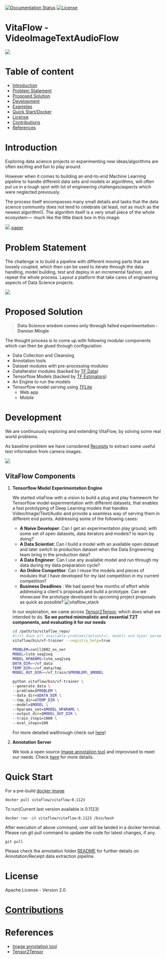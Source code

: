 [![Documentation Status](https://readthedocs.org/projects/vitaflow/badge/?version=latest)](https://vitaflow.readthedocs.io/en/latest/?badge=latest)
[![License](https://img.shields.io/badge/license-Apache%202.0-blue.svg)](https://github.com/imaginea/vitaflow/blob/master/LICENSE)
 

# VitaFlow - VideoImageTextAudioFlow
 ![](vitaflow-logo.png)

# Table of content

- [Introduction](#introduction)
- [Problem Statement](#problem-statement)
- [Proposed Solution](#proposed-solution)
- [Development](#development)
- [Examples](#examples)
- [Quick Start/Docker](#quick-start)
- [License](#license)
- [Contributions](#contributions) 
- [References](#references) 

 
# Introduction
Exploring data science projects or experimenting new ideas/algorithms are often exciting and fun to play around.

However when it comes to building an end-to-end Machine Learning pipeline to handle different data sets and models or 
algorithms, will often put us in a tough spot with lot of engineering challenges/aspects which were neglected previously.

The process itself encompasses many small details and tasks that the data science community does not tend to celebrate 
(at least, not as much as the newest algorithm!). The algorithm itself is a very small piece of the whole ecosystem — 
much like the little black box in this image:

![](docs/images/ml_system_blocks.png)
[paper](https://papers.nips.cc/paper/5656-hidden-technical-debt-in-machine-learning-systems.pdf)

# Problem Statement

The challenge is to build a pipeline with different moving parts that are loosely coupled, which then can be used to
iterate through the data handling, model building, test and deploy in an incremental fashion, and repeat the whole process.
Layout a platform that take cares of engineering aspects of Data Science projects.   

![](docs/images/data_heirarchy.png)


# Proposed Solution

> __Data Science wisdom comes only through failed experimentation - Damian Mingle__

The thought process is to come up with following modular components which can then be glued through
configuration:

 - Data Collection and Cleansing
 - Annotation tools
 - Dataset modules with pre-processing modules
 - DataIterator modules (backed by [TF Data](https://www.tensorflow.org/guide/datasets))
 - Tensorflow Models (backed by [TF Estimators](https://www.tensorflow.org/guide/estimators))
 - An Engine to run the models
 - Tensorflow model serving using [TFLite](https://www.tensorflow.org/lite/)
    - Web app
    - Mobile

# Development

We are continuously exploring and extending VitaFlow, by solving some real world problems. 

As baseline problem we have considered [Receipts](vitaflow/playground/receipt_ocr/) to extract some useful text information from camera images. 

![](docs/images/vitaflow_abstract_workflow_modified.png)

 
## VitaFlow Components

1. __Tensorflow Model Experimentation Engine__

    We started vitaFlow with a vision to build a plug and play framework for Tensorflow model experimentation 
    with different datasets, that enables a fast prototyping of Deep Learning models that handles Video/Image/Text/Audio 
    and provide a seamless way of serving them in different end points.
    Addressing some of the following cases:
    - __A Naive Developer__: Can I get an experimentation play ground, with some set of open datasets, data iterators 
    and models? to learn by doing?
    - __A Data Scientist__: Can I build a model with an available open dataset and later switch to production dataset 
    when the Data Engineering team bring in the production data?
    - __A Data Engineer__: Can I use any available model and run through my data during my data preparation cycle?
    - __An Online Competitor__: Can I reuse the models and pieces of modules that I have developed for my last 
    competition in my current competition? 
    - __Business Deadlines__ : We had spend few months of effort while addressing a client's proposals and build a prototype. 
    Can we showcase the prototype developed to upcoming project proposals as quick as possible?
    ![vitaflow_stack](docs/images/vitaflow_stack.png)

    In our exploration, we came across [Tensor2Tensor](https://github.com/tensorflow/tensor2tensor), which does what we intended to do. **So we ported minimalistic and essential T2T components, and evaluating it for our needs**
     

    ```sh
    cd /path/to/vitaflow_repo/
    #list down all available problems(datasets), models and hyper parameters
    vitaflow/bin/vf-trainer --registry_help=true

    PROBLEM=conll2002_es_ner
    MODEL=lstm_seq2seq
    MODEL_HPARAMS=lstm_seq2seq
    DATA_DIR=~/vf_data
    TEMP_DIR=~/vf_data/tmp
    MODEL_OUT_DIR=~/vf_train/$PROBLEM\_$MODEL

    python vitaflow/bin/vf-trainer \
    --generate_data \
    --problem=$PROBLEM \
    --data_dir=$DATA_DIR \
    --tmp_dir=$TEMP_DIR \
    --model=$MODEL \
    --hparams_set=$MODEL_HPARAMS \
    --output_dir=$MODEL_OUT_DIR \
    --train_steps=1000 \
    --eval_steps=100
    ```

    For more detailed walthrough check out [here](vf-tf-engine-walkthrough.md)!  

2. __Annotation Server__

    We took a open source [Image annotation tool](https://github.com/frederictost/images_annotation_programme) and 
    improvised to meet our needs. Check [here](vitaflow/annotate_server) for more details.


# Quick Start

For a pre-build [docker image](https://hub.docker.com/r/vitaflow/vitaflow)

    docker pull vitaflow/vitaflow:0.1123

To run(Current last version available is 0.1123)

    docker run -it vitaflow/vitaflow:0.1123 /bin/bash

After execution of above command, user will be landed in a docker terminal. Please run git pull command to update the code for
latest changes, if any.

    git pull

Please check the annotation folder [README](https://github.com/Imaginea/vitaFlow/tree/master/vitaflow/annotate_server) for further details on Annotation/Receipt data extraction pipeline.


# License

Apache License - Version 2.0.

# [Contributions](contributions.md)

# References

- [Image annotation tool](https://github.com/frederictost/images_annotation_programme)
- [Tensor2Tensor](https://github.com/tensorflow/tensor2tensor)
